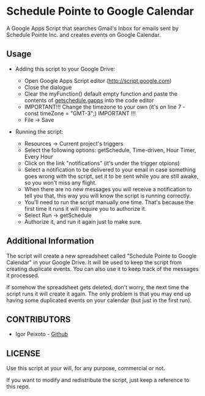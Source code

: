 Schedule Pointe to Google Calendar
==================================

A Google Apps Script that searches Gmail's Inbox for emails sent by Schedule Pointe Inc. and creates events on Google Calendar.

## Usage

  * Adding this script to your Google Drive:
    * Open Google Apps Script editor (http://script.google.com)
    * Close the dialogue
    * Clear the myFunction() default empty function and paste the contents of [getschedule.gapps](https://raw.githubusercontent.com/igorpeixoto/Schedule-Pointe-to-Google-Calendar/master/getschedule.gapps) into the code editor
    * IMPORTANT!!!  Change the timezone to your own (it's on line 7 - const timeZone = "GMT-3";)  IMPORTANT !!!
    * File -> Save
    
  * Running the script:
    - Resources -> Current project's triggers
    - Select the following options: getSchedule, Time-driven, Hour Timer, Every Hour
    - Click on the link "notifications" (it's under the trigger otpions)
    - Select a notification to be delivered to your email in case something goes wrong with the script,
      set it to be sent while you are still awake, so you won't miss any flight.
    - When there are no new messages you will receive a notification to tell you that, this way you will know
      the script is running correctly.
    - You'll need to run the script manually one time. That's because the first time it runs it will require you to               authorize it.
    - Select Run -> getSchedule
    - Authorize it, and run it again just to make sure.

## Additional Information
  
The script will create a new spreadsheet called "Schedule Pointe to Google Calendar" in your Google Drive. It will be used to keep the script from creating duplicate events. You can also use it to keep track of the messages it processed.
  
If somehow the spreadsheet gets deleted, don't worry, the next time the script runs it will create it again.
The only problem is that you may end up having some duplicated events on your calendar (but just in the first run).

## CONTRIBUTORS

* Igor Peixoto - [Github](//github.com/mangini)

## LICENSE

Use this script at your will, for any purpose, commercial or not. 

If you want to modify and redistribute the script, just keep a reference to this repo.
